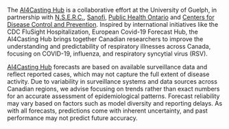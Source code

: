 The [AI4Casting Hub](https://4castinghub.uoguelph.ca/) is a collaborative effort at the University of Guelph, in partnership with [N.S.E.R.C.](https://www.nserc-crsng.gc.ca/index_eng.asp), [Sanofi](https://www.sanofi.com/en), 
[Public Health Ontario](https://www.publichealthontario.ca/) and [Centers for Disease Control and Prevention](https://www.cdc.gov/). 
Inspired by international initiatives like the CDC FluSight Hospitalization, European Covid-19 Forecast Hub, the AI4Casting Hub brings together Canadian researchers to improve the understanding and predictability of respiratory illnesses across Canada, focusing on COVID-19, influenza, and respiratory syncytial virus (RSV).

[AI4Casting Hub](https://4castinghub.uoguelph.ca/) forecasts are based on available surveillance data and reflect reported cases, which may not capture the full extent of disease activity. Due to variability in surveillance systems and data sources across Canadian regions, we advise focusing on trends rather than exact numbers for an accurate assessment of epidemiological patterns. Forecast reliability may vary based on factors such as model diversity and reporting delays. As with all forecasts, predictions come with inherent uncertainty, and past performance may not predict future accuracy.
